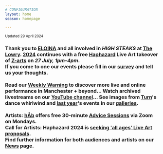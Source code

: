 ```yaml
---
# CONFIGURATION
layout: home
season: homepage

---
```

<small>Updated 29 April 2024</small>        
### Thank you to [ELOINA](/current/2024/ELOINA) and all involved in *HIGH STEAKS* at <a href="https://thelowry.com/whats-on/wtf-not-wednesday-high-steaks-by-eloina" target="_blank">The Lowry</a>. [2024](/current/2024) continues with a free [Haphazard](/current/2024-haphazard) Live Art takeover of <a href="https://z-arts.org/events/haphazard-2024" target="_blank">Z-arts</a> on *27 July, 1pm-4pm*.<br>If you come to one our events please fill in our <a href="https://www.illuminate-data.org.uk/survey/pjxnmc" target="_blank">survey</a> and tell us your thoughts.<br><br>Read our <a href="https://wordofwarning.posthaven.com" target="_blank">Weekly Warning</a> to discover more live and online performance in Manchester + beyond… Watch archived livestreams on our <a href="https://youtube.com/@warnmcr" target="_blank">YouTube channel</a>… See images from [Turn](/current/2024-turn)'s dance whirlwind and [last year](/archive/2023)'s events in our [galleries](/galleries).<br><br>Artists: [hÅb](/hab) offers free 30-minute [Advice Sessions](/hab/advice) via Zoom on Mondays.<br>Call for Artists: Haphazard 2024 is <a href="https://haphazard.posthaven.com/haphazard-2024-live-art-for-all-ages-manchester-call-for-artists" target="_blank">seeking 'all ages' Live Art proposals</a>.<br>Find further information for both audiences and artists on our [News](/news) page.
